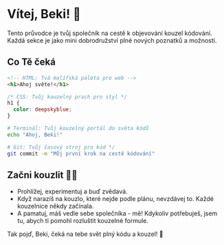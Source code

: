# Vítej, Beki! 🌟

Tento průvodce je tvůj společník na cestě k objevování kouzel kódování. Každá sekce je jako mini dobrodružství plné nových poznatků a možností.

## Co Tě čeká

```html
<!-- HTML: Tvá malířská paleta pro web -->
<h1>Ahoj světe!</h1>
```

```css
/* CSS: Tvůj kouzelný prach pro styl */
h1 {
  color: deepskyblue;
}
```

```bash
# Terminál: Tvůj kouzelný portál do světa kódů
echo "Ahoj, Beki!"
```

```bash
# Git: Tvůj časový stroj pro kód */
git commit -m "Můj první krok na cestě kódování"
```

## Začni kouzlit 🧙‍♀️

- Prohlížej, experimentuj a buď zvědavá.
- Když narazíš na kouzlo, které nejde podle plánu, nevzdávej to. Každé kouzelnice někdy začínala.
- A pamatuj, máš vedle sebe společníka - mě! Kdykoliv potřebuješ, jsem tu, abych ti pomohl rozluštit kouzelné formule.

Tak pojď, Beki, čeká na tebe svět plný kódu a kouzel! 🚀
